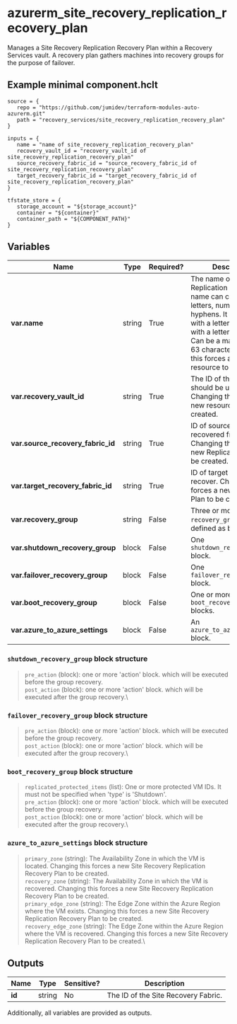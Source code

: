 # azurerm_site_recovery_replication_recovery_plan

Manages a Site Recovery Replication Recovery Plan within a Recovery Services vault. A recovery plan gathers machines into recovery groups for the purpose of failover.

## Example minimal component.hclt

```hcl
source = {
   repo = "https://github.com/jumidev/terraform-modules-auto-azurerm.git" 
   path = "recovery_services/site_recovery_replication_recovery_plan" 
}

inputs = {
   name = "name of site_recovery_replication_recovery_plan" 
   recovery_vault_id = "recovery_vault_id of site_recovery_replication_recovery_plan" 
   source_recovery_fabric_id = "source_recovery_fabric_id of site_recovery_replication_recovery_plan" 
   target_recovery_fabric_id = "target_recovery_fabric_id of site_recovery_replication_recovery_plan" 
}

tfstate_store = {
   storage_account = "${storage_account}" 
   container = "${container}" 
   container_path = "${COMPONENT_PATH}" 
}

```

## Variables

| Name | Type | Required? |  Description |
| ---- | ---- | --------- |  ----------- |
| **var.name** | string | True | The name of the Replication Plan. The name can contain only letters, numbers, and hyphens. It should start with a letter and end with a letter or a number. Can be a maximum of 63 characters. Changing this forces a new resource to be created. | 
| **var.recovery_vault_id** | string | True | The ID of the vault that should be updated. Changing this forces a new resource to be created. | 
| **var.source_recovery_fabric_id** | string | True | ID of source fabric to be recovered from. Changing this forces a new Replication Plan to be created. | 
| **var.target_recovery_fabric_id** | string | True | ID of target fabric to recover. Changing this forces a new Replication Plan to be created. | 
| **var.recovery_group** | string | False | Three or more `recovery_group` block defined as below. | 
| **var.shutdown_recovery_group** | block | False | One `shutdown_recovery_group` block. | 
| **var.failover_recovery_group** | block | False | One `failover_recovery_group` block. | 
| **var.boot_recovery_group** | block | False | One or more `boot_recovery_group` blocks. | 
| **var.azure_to_azure_settings** | block | False | An `azure_to_azure_settings` block. | 

### `shutdown_recovery_group` block structure

> `pre_action` (block): one or more 'action' block. which will be executed before the group recovery.\
> `post_action` (block): one or more 'action' block. which will be executed after the group recovery.\

### `failover_recovery_group` block structure

> `pre_action` (block): one or more 'action' block. which will be executed before the group recovery.\
> `post_action` (block): one or more 'action' block. which will be executed after the group recovery.\

### `boot_recovery_group` block structure

> `replicated_protected_items` (list): One or more protected VM IDs. It must not be specified when 'type' is 'Shutdown'.\
> `pre_action` (block): one or more 'action' block. which will be executed before the group recovery.\
> `post_action` (block): one or more 'action' block. which will be executed after the group recovery.\

### `azure_to_azure_settings` block structure

> `primary_zone` (string): The Availability Zone in which the VM is located. Changing this forces a new Site Recovery Replication Recovery Plan to be created.\
> `recovery_zone` (string): The Availability Zone in which the VM is recovered. Changing this forces a new Site Recovery Replication Recovery Plan to be created.\
> `primary_edge_zone` (string): The Edge Zone within the Azure Region where the VM exists. Changing this forces a new Site Recovery Replication Recovery Plan to be created.\
> `recovery_edge_zone` (string): The Edge Zone within the Azure Region where the VM is recovered. Changing this forces a new Site Recovery Replication Recovery Plan to be created.\



## Outputs

| Name | Type | Sensitive? | Description |
| ---- | ---- | --------- | --------- |
| **id** | string | No  | The ID of the Site Recovery Fabric. | 

Additionally, all variables are provided as outputs.
